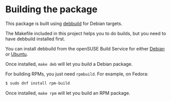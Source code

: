# Building the package

This package is built using [debbuild](https://github.com/debbuild/debbuild) for Debian targets.

The Makefile included in this project helps you to do builds, but you need
to have debbuild installed first.

You can install debbuild from the openSUSE Build Service for either [Debian](https://software.opensuse.org//download.html?project=Debian%3Adebbuild&package=debbuild) or [Ubuntu](https://software.opensuse.org//download.html?project=Ubuntu%3Adebbuild&package=debbuild).

Once installed, `make deb` will let you build a Debian package.

For building RPMs, you just need `rpmbuild`. For example, on Fedora:

```bash
$ sudo dnf install rpm-build

```

Once installed, `make rpm` will let you build an RPM package.
